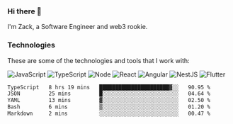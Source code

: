 ### Hi there 👋
I'm Zack, a Software Engineer and web3 rookie.

### Technologies
These are some of the technologies and tools that I work with:

![JavaScript](https://img.shields.io/badge/JavaScript-323330.svg?logo=javascript&logoColor=F7DF1E) 
![TypeScript](https://img.shields.io/badge/TypeScript-007ACC.svg?logo=typescript&logoColor=white) 
![Node](https://img.shields.io/badge/Node.js-43853D.svg?logo=node.js&logoColor=white)
![React](https://img.shields.io/badge/React-20232a.svg?logo=react&logoColor=61DAFB) 
![Angular](https://img.shields.io/badge/Angular-E23237.svg?logo=angularjs&logoColor=white)
![NestJS](https://img.shields.io/badge/NestJS-E0234E?logo=nestjs&logoColor=white)
![Flutter](https://img.shields.io/badge/Flutter-02569B.svg?logo=flutter&logoColor=white)

<!--START_SECTION:waka-->

```txt
TypeScript   8 hrs 19 mins   ██████████████████████▓░░   90.95 %
JSON         25 mins         █░░░░░░░░░░░░░░░░░░░░░░░░   04.64 %
YAML         13 mins         ▓░░░░░░░░░░░░░░░░░░░░░░░░   02.50 %
Bash         6 mins          ▒░░░░░░░░░░░░░░░░░░░░░░░░   01.20 %
Markdown     2 mins          ░░░░░░░░░░░░░░░░░░░░░░░░░   00.47 %
```

<!--END_SECTION:waka-->
